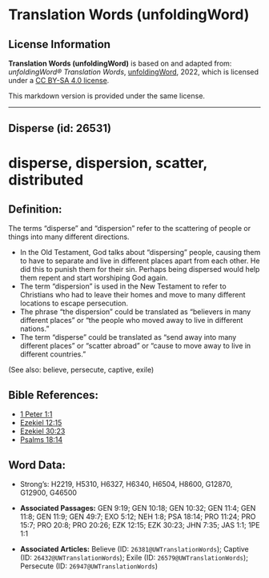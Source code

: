 # Translation Words (unfoldingWord)

## License Information

**Translation Words (unfoldingWord)** is based on and adapted from: _unfoldingWord® Translation Words_, [unfoldingWord](https://unfoldingword.org/utw), 2022, which is licensed under a [CC BY-SA 4.0 license](https://creativecommons.org/licenses/by-sa/4.0/legalcode.en).

This markdown version is provided under the same license.



--------------------------------

## Disperse (id: 26531)

disperse, dispersion, scatter, distributed
==========================================

Definition:
-----------

The terms “disperse” and “dispersion” refer to the scattering of people or things into many different directions.

* In the Old Testament, God talks about “dispersing” people, causing them to have to separate and live in different places apart from each other. He did this to punish them for their sin. Perhaps being dispersed would help them repent and start worshiping God again.
* The term “dispersion” is used in the New Testament to refer to Christians who had to leave their homes and move to many different locations to escape persecution.
* The phrase “the dispersion” could be translated as “believers in many different places” or “the people who moved away to live in different nations.”
* The term “disperse” could be translated as “send away into many different places” or “scatter abroad” or “cause to move away to live in different countries.”

(See also: believe, persecute, captive, exile)

Bible References:
-----------------

* [1 Peter 1:1](https://ref.ly/1Pet1:1)
* [Ezekiel 12:15](https://ref.ly/Ezek12:15)
* [Ezekiel 30:23](https://ref.ly/Ezek30:23)
* [Psalms 18:14](https://ref.ly/Ps18:14)

Word Data:
----------

* Strong’s: H2219, H5310, H6327, H6340, H6504, H8600, G12870, G12900, G46500

* **Associated Passages:** GEN 9:19; GEN 10:18; GEN 10:32; GEN 11:4; GEN 11:8; GEN 11:9; GEN 49:7; EXO 5:12; NEH 1:8; PSA 18:14; PRO 11:24; PRO 15:7; PRO 20:8; PRO 20:26; EZK 12:15; EZK 30:23; JHN 7:35; JAS 1:1; 1PE 1:1
* **Associated Articles:** Believe (ID: `26381@UWTranslationWords`); Captive (ID: `26432@UWTranslationWords`); Exile (ID: `26579@UWTranslationWords`); Persecute (ID: `26947@UWTranslationWords`)

